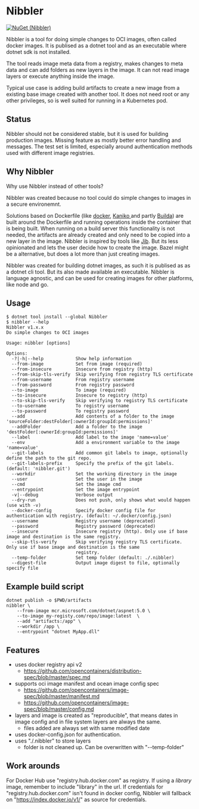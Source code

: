 # Nibbler

[![NuGet (Nibbler)](https://img.shields.io/nuget/v/Nibbler)](https://www.nuget.org/packages/Nibbler/)

Nibbler is a tool for doing simple changes to OCI images, often called docker images. 
It is publised as a dotnet tool and as an executable where dotnet sdk is not installed.

The tool reads image meta data from a registry, makes changes to meta data and can add folders as new layers in the image.
It can not read image layers or execute anything inside the image.

Typical use case is adding build artifacts to create a new image from a existing base image created with another tool.
It does not need root or any other privileges, so is well suited for running in a Kubernetes pod.

## Status

Nibbler should not be considered stable, but it is used for building production images.
Missing feature as mostly better error handling and messages.
The test set is limited, especially around authentication methods used with different image registries.

## Why Nibbler

Why use Nibbler instead of other tools?

Nibbler was created because no tool could do simple changes to images in a secure environemnt. 

Solutions based on Dockerfile (like [docker](https://docs.docker.com/engine/reference/commandline/build/), [Kaniko  ](https://github.com/GoogleContainerTools/kaniko) and partly [Builda](https://github.com/containers/buildah)) are built around the Dockerfile and running operations inside the container that is being built.
When running on a build server this functionality is not needed, the artifacts are already created and only need to be copied into a new layer in the image.
Nibbler is inspired by tools like [Jib](https://github.com/GoogleContainerTools/jib). But its less opinionated and lets the user decide how to create the image.
Bazel might be a alternative, but does a lot more than just creating images.

Nibbler was created for building dotnet images, as such it is publised as as a dotnet cli tool. But its also made available an executable.
Nibbler is language agnostic, and can be used for creating images for other platforms, like node and go.

## Usage

```
$ dotnet tool install --global Nibbler
$ nibbler --help
Nibbler v1.x.x
Do simple changes to OCI images

Usage: nibbler [options]

Options:
  -?|-h|--help            Show help information
  --from-image            Set from image (required)
  --from-insecure         Insecure from registry (http)
  --from-skip-tls-verify  Skip verifying from registry TLS certificate
  --from-username         From registry username
  --from-password         From registry password
  --to-image              To image (required)
  --to-insecure           Insecure to registry (http)
  --to-skip-tls-verify    Skip verifying to registry TLS certificate
  --to-username           To registry username
  --to-password           To registry password
  --add                   Add contents of a folder to the image 'sourceFolder:destFolder[:ownerId:groupId:permissions]'
  --addFolder             Add a folder to the image 'destFolder[:ownerId:groupId:permissions]'
  --label                 Add label to the image 'name=value'
  --env                   Add a environment variable to the image 'name=value'
  --git-labels            Add common git labels to image, optionally define the path to the git repo.
  --git-labels-prefix     Specify the prefix of the git labels. (default: 'nibbler.git')
  --workdir               Set the working directory in the image
  --user                  Set the user in the image
  --cmd                   Set the image cmd
  --entrypoint            Set the image entrypoint
  -v|--debug              Verbose output
  --dry-run               Does not push, only shows what would happen (use with -v)
  --docker-config         Specify docker config file for authentication with registry. (default: ~/.docker/config.json)
  --username              Registry username (deprecated)
  --password              Registry password (deprecated)
  --insecure              Insecure registry (http). Only use if base image and destination is the same registry.
  --skip-tls-verify       Skip verifying registry TLS certificate. Only use if base image and destination is the same
                          registry.
  --temp-folder           Set temp folder (default: ./.nibbler)
  --digest-file           Output image digest to file, optionally specify file
```

## Example build script

```
dotnet publish -o $PWD/artifacts
nibbler \
	--from-image mcr.microsoft.com/dotnet/aspnet:5.0 \
	--to-image my-registy.com/repo/image:latest  \
	--add "artifacts:/app" \
	--workdir /app \
	--entrypoint "dotnet MyApp.dll" 
```

## Features

- uses docker registry api v2
  - https://github.com/opencontainers/distribution-spec/blob/master/spec.md
- supports oci image manifest and ocean image config spec
  - https://github.com/opencontainers/image-spec/blob/master/manifest.md
  - https://github.com/opencontainers/image-spec/blob/master/config.md
- layers and image is created as "reproducible", that means dates in image config and in file system layers are always the same.
  - files added are always set with same modified date
- uses docker-config.json for authentication.
- uses "./.nibbler" to store layers
  - folder is not cleaned up. Can be overwritten with "--temp-folder"
  
## Work arounds

For Docker Hub use "registry.hub.docker.com" as registry.
If using a _library_ image, remember to include "library" in the url.
If credentials for "registry.hub.docker.com" isn't found in docker config, Nibbler will fallback on "https://index.docker.io/v1/" as source for credentials.